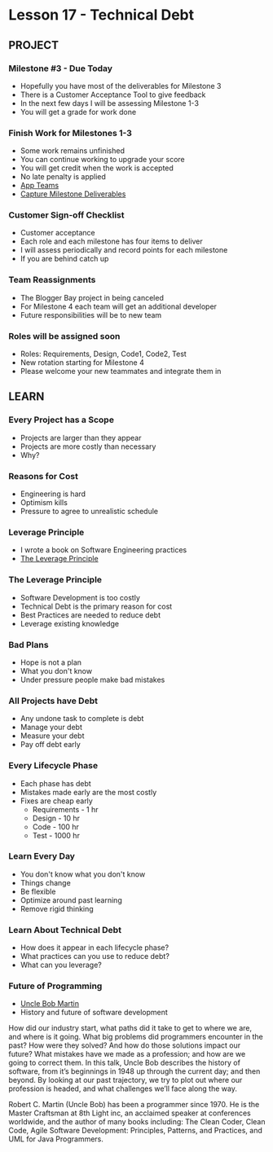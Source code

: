 # Lesson 17 - Technical Debt


## PROJECT

### Milestone #3 - Due Today
* Hopefully you have most of the deliverables for Milestone 3
* There is a Customer Acceptance Tool to give feedback
* In the next few days I will be assessing Milestone 1-3
* You will get a grade for work done


### Finish Work for Milestones 1-3
* Some work remains unfinished
* You can continue working to upgrade your score
* You will get credit when the work is accepted
* No late penalty is applied
* [App Teams](../team/)
* [Capture Milestone Deliverables](../docs/Milestones)

### Customer Sign-off Checklist
* Customer acceptance
* Each role and each milestone has four items to deliver
* I will assess periodically and record points for each milestone
* If you are behind catch up


### Team Reassignments
* The Blogger Bay project in being canceled
* For Milestone 4 each team will get an additional developer
* Future responsibilities will be to new team


### Roles will be assigned soon
* Roles: Requirements, Design, Code1, Code2, Test
* New rotation starting for Milestone 4
* Please welcome your new teammates and integrate them in



## LEARN

### Every Project has a Scope
* Projects are larger than they appear
* Projects are more costly than necessary
* Why?


### Reasons for Cost
* Engineering is hard
* Optimism kills
* Pressure to agree to unrealistic schedule


### Leverage Principle
* I wrote a book on Software Engineering practices
* [The Leverage Principle](https://shrinking-world.com/book/Leverage)


###  The Leverage Principle
* Software Development is too costly
* Technical Debt is the primary reason for cost
* Best Practices are needed to reduce debt
* Leverage existing knowledge
    

### Bad Plans
* Hope is not a plan
* What you don't know
* Under pressure people make bad mistakes


### All Projects have Debt
* Any undone task to complete is debt
* Manage your debt
* Measure your debt
* Pay off debt early


### Every Lifecycle Phase
* Each phase has debt
* Mistakes made early are the most costly
* Fixes are cheap early
    * Requirements - 1 hr
    * Design - 10 hr
    * Code - 100 hr
    * Test - 1000 hr
    
    
### Learn Every Day
* You don't know what you don't know
* Things change
* Be flexible
* Optimize around past learning
* Remove rigid thinking


### Learn About Technical Debt
* How does it appear in each lifecycle phase?
* What practices can you use to reduce debt?
* What can you leverage?


### Future of Programming
* [Uncle Bob Martin](https://www.youtube.com/watch?v=ecIWPzGEbFc)
* History and future of software development

How did our industry start, what paths did it take to get to where we are, and where is it going. What big problems did programmers encounter in the past? How were they solved? And how do those solutions impact our future? What mistakes have we made as a profession; and how are we going to correct them. In this talk, Uncle Bob describes the history of software, from it’s beginnings in 1948 up through the current day; and then beyond. By looking at our past trajectory, we try to plot out where our profession is headed, and what challenges we’ll face along the way.

Robert C. Martin (Uncle Bob) has been a programmer since 1970. He is the Master Craftsman at 8th Light inc, an acclaimed speaker at conferences worldwide, and the author of many books including: The Clean Coder, Clean Code, Agile Software Development: Principles, Patterns, and Practices, and UML for Java Programmers.

